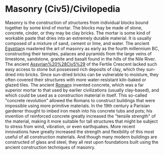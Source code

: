 # Masonry (Civ5)/Civilopedia

Masonry is the construction of structures from individual blocks bound together by some kind of mortar. The blocks may be made of stone, concrete, cinder, or they may be clay bricks. The mortar is some kind of workable paste that dries into an extremely durable material. It is usually composed of a mixture of sand, cement or lime, and water.
The ancient [Egyptian](Egyptian)s mastered the art of masonry as early as the fourth millennium BC, constructing their temples, palaces and pyramids from the large veins of limestone, sandstone, granite and basalt found in the hills of the Nile River. The ancient [Assyrian%20%28Civ5%29](Assyrians) of the Fertile Crescent lacked such easy access to stone but possessed rich deposits of clay, which they sun-dried into bricks. Since sun-dried bricks can be vulnerable to moisture, they often covered their structures with more water-resistant kiln-baked or glazed tiles.
The ancient [Roman](Roman)s invented concrete, which was a far superior mortar to that used by earlier civilizations (usually clay-based), and which could be used as a construction material in itself. This so-called "concrete revolution" allowed the Romans to construct buildings that were impossible using more primitive materials. In the 19th century a Parisian gardener thought to imbed iron mesh into his concrete tubs and pots; his invention of reinforced concrete greatly increased the "tensile strength" of the material, making it more suitable for tall structures that might be subject to stress from wind, vibration, or even earthquakes. More recent innovations have greatly increased the strength and flexibility of this most useful of all construction materials. And though many modern buildings are constructed of glass and steel, they all rest upon foundations built using the ancient construction techniques of masonry.